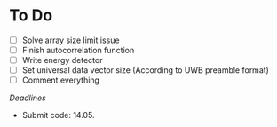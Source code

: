# To Do

- [ ] Solve array size limit issue
- [ ] Finish autocorrelation function
- [ ] Write energy detector
- [ ] Set universal data vector size (According to UWB preamble format)
- [ ] Comment everything

*Deadlines*
* Submit code: 14.05.
